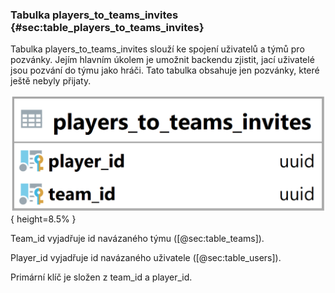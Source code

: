 
### Tabulka players_to_teams_invites {#sec:table_players_to_teams_invites}

Tabulka players_to_teams_invites slouží ke spojení uživatelů a týmů pro pozvánky.
Jejím hlavním úkolem je umožnit backendu zjistit, jací uživatelé jsou pozvání do týmu jako hráči.
Tato tabulka obsahuje jen pozvánky, které ještě nebyly přijaty.

![Tabulka players_to_teams_invites](../../../../pictures/databaze/tables/players_to_teams_invites.png){ height=8.5% }

Team_id vyjadřuje id navázaného týmu ([@sec:table_teams]).

Player_id vyjadřuje id navázaného uživatele ([@sec:table_users]).

Primární klíč je složen z team_id a player_id.

